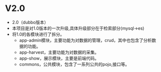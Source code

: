 # V2.0

- 2.0（dubbo版本）
- 本项目是对1.0版本的一次升级,具体升级部分在于检索部分(mysql->es)
- 将1.0的各模块进行了拆分。
  - app-admin模块，主要功能为对数据的管理，crud，其中也包含了分析数据的功能。
  - app-harvest，主要功能为对数据的采集。
  - app-show，展示模块，主要是前端代码。
  - commons，公共模块，包含了一系列公共的pojo,接口等。

